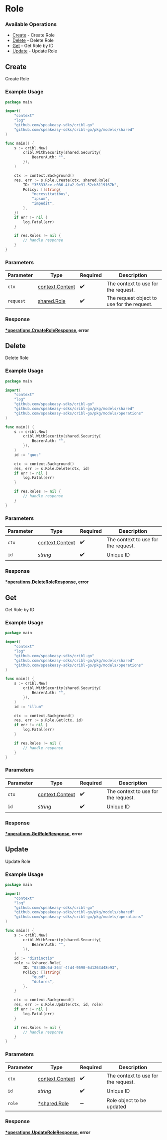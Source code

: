# Role

### Available Operations

* [Create](#create) - Create Role
* [Delete](#delete) - Delete Role
* [Get](#get) - Get Role by ID
* [Update](#update) - Update Role

## Create

Create Role

### Example Usage

```go
package main

import(
	"context"
	"log"
	"github.com/speakeasy-sdks/cribl-go"
	"github.com/speakeasy-sdks/cribl-go/pkg/models/shared"
)

func main() {
    s := cribl.New(
        cribl.WithSecurity(shared.Security{
            BearerAuth: "",
        }),
    )

    ctx := context.Background()
    res, err := s.Role.Create(ctx, shared.Role{
        ID: "355338ce-c086-4fa2-9e91-52cb3119167b",
        Policy: []string{
            "necessitatibus",
            "ipsum",
            "impedit",
        },
    })
    if err != nil {
        log.Fatal(err)
    }

    if res.Roles != nil {
        // handle response
    }
}
```

### Parameters

| Parameter                                             | Type                                                  | Required                                              | Description                                           |
| ----------------------------------------------------- | ----------------------------------------------------- | ----------------------------------------------------- | ----------------------------------------------------- |
| `ctx`                                                 | [context.Context](https://pkg.go.dev/context#Context) | :heavy_check_mark:                                    | The context to use for the request.                   |
| `request`                                             | [shared.Role](../../models/shared/role.md)            | :heavy_check_mark:                                    | The request object to use for the request.            |


### Response

**[*operations.CreateRoleResponse](../../models/operations/createroleresponse.md), error**


## Delete

Delete Role

### Example Usage

```go
package main

import(
	"context"
	"log"
	"github.com/speakeasy-sdks/cribl-go"
	"github.com/speakeasy-sdks/cribl-go/pkg/models/shared"
	"github.com/speakeasy-sdks/cribl-go/pkg/models/operations"
)

func main() {
    s := cribl.New(
        cribl.WithSecurity(shared.Security{
            BearerAuth: "",
        }),
    )
    id := "quos"

    ctx := context.Background()
    res, err := s.Role.Delete(ctx, id)
    if err != nil {
        log.Fatal(err)
    }

    if res.Roles != nil {
        // handle response
    }
}
```

### Parameters

| Parameter                                             | Type                                                  | Required                                              | Description                                           |
| ----------------------------------------------------- | ----------------------------------------------------- | ----------------------------------------------------- | ----------------------------------------------------- |
| `ctx`                                                 | [context.Context](https://pkg.go.dev/context#Context) | :heavy_check_mark:                                    | The context to use for the request.                   |
| `id`                                                  | *string*                                              | :heavy_check_mark:                                    | Unique ID                                             |


### Response

**[*operations.DeleteRoleResponse](../../models/operations/deleteroleresponse.md), error**


## Get

Get Role by ID

### Example Usage

```go
package main

import(
	"context"
	"log"
	"github.com/speakeasy-sdks/cribl-go"
	"github.com/speakeasy-sdks/cribl-go/pkg/models/shared"
	"github.com/speakeasy-sdks/cribl-go/pkg/models/operations"
)

func main() {
    s := cribl.New(
        cribl.WithSecurity(shared.Security{
            BearerAuth: "",
        }),
    )
    id := "illum"

    ctx := context.Background()
    res, err := s.Role.Get(ctx, id)
    if err != nil {
        log.Fatal(err)
    }

    if res.Roles != nil {
        // handle response
    }
}
```

### Parameters

| Parameter                                             | Type                                                  | Required                                              | Description                                           |
| ----------------------------------------------------- | ----------------------------------------------------- | ----------------------------------------------------- | ----------------------------------------------------- |
| `ctx`                                                 | [context.Context](https://pkg.go.dev/context#Context) | :heavy_check_mark:                                    | The context to use for the request.                   |
| `id`                                                  | *string*                                              | :heavy_check_mark:                                    | Unique ID                                             |


### Response

**[*operations.GetRoleResponse](../../models/operations/getroleresponse.md), error**


## Update

Update Role

### Example Usage

```go
package main

import(
	"context"
	"log"
	"github.com/speakeasy-sdks/cribl-go"
	"github.com/speakeasy-sdks/cribl-go/pkg/models/shared"
	"github.com/speakeasy-sdks/cribl-go/pkg/models/operations"
)

func main() {
    s := cribl.New(
        cribl.WithSecurity(shared.Security{
            BearerAuth: "",
        }),
    )
    id := "distinctio"
    role := &shared.Role{
        ID: "03408d6d-364f-4fd4-9590-6d1263d48e93",
        Policy: []string{
            "quod",
            "dolores",
        },
    }

    ctx := context.Background()
    res, err := s.Role.Update(ctx, id, role)
    if err != nil {
        log.Fatal(err)
    }

    if res.Roles != nil {
        // handle response
    }
}
```

### Parameters

| Parameter                                             | Type                                                  | Required                                              | Description                                           |
| ----------------------------------------------------- | ----------------------------------------------------- | ----------------------------------------------------- | ----------------------------------------------------- |
| `ctx`                                                 | [context.Context](https://pkg.go.dev/context#Context) | :heavy_check_mark:                                    | The context to use for the request.                   |
| `id`                                                  | *string*                                              | :heavy_check_mark:                                    | Unique ID                                             |
| `role`                                                | [*shared.Role](../../models/shared/role.md)           | :heavy_minus_sign:                                    | Role object to be updated                             |


### Response

**[*operations.UpdateRoleResponse](../../models/operations/updateroleresponse.md), error**

